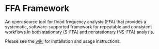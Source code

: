 # FFA Framework

An open-source tool for flood frequency analysis (FFA) that provides a systematic, software-supported framework for repeatable and consistent workflows in both stationary (S-FFA) and nonstationary (NS-FFA) analysis.

Please see the [wiki](https://rileywheadon.github.io/ffa-docs) for installation and usage instructions. 

